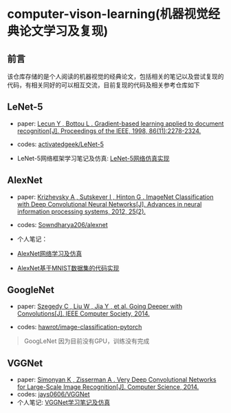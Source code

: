 # computer-vison-learning(机器视觉经典论文学习及复现)

## 前言

该仓库存储的是个人阅读的机器视觉的经典论文，包括相关的笔记以及尝试复现的代码，有相关同好的可以相互交流，目前复现的代码及相关参考仓库如下

## LeNet-5

* paper: [Lecun Y ,  Bottou L . Gradient-based learning applied to document recognition[J]. Proceedings of the IEEE, 1998, 86(11):2278-2324.](https://ieeexplore.ieee.org/stamp/stamp.jsp?arnumber=726791)

* codes: [activatedgeek/LeNet-5](https://github.com/activatedgeek/LeNet-5)

* LeNet-5网络框架学习笔记及仿真: [LeNet-5网络仿真实现](https://www.madao33.com/post/8/)

## AlexNet

* paper: [Krizhevsky A , Sutskever I , Hinton G . ImageNet Classification with Deep Convolutional Neural Networks[J]. Advances in neural information processing systems, 2012, 25(2).](https://proceedings.neurips.cc/paper/2012/file/c399862d3b9d6b76c8436e924a68c45b-Paper.pdf)

* codes: [Sowndharya206/alexnet](https://github.com/Sowndharya206/alexnet)

* 个人笔记：
* [AlexNet网络学习及仿真](https://www.madao33.com/post/10/)
* [AlexNet基于MNIST数据集的代码实现](https://www.madao33.com/post/12/)

## GoogleNet

* paper: [Szegedy C ,  Liu W ,  Jia Y , et al. Going Deeper with Convolutions[J]. IEEE Computer Society, 2014.](https://arxiv.org/pdf/1409.4842.pdf)

* codes: [hawrot/image-classification-pytorch](https://github.com/hawrot/image-classification-pytorch)

> GoogLeNet 因为目前没有GPU，训练没有完成

## VGGNet

* paper: [Simonyan K ,  Zisserman A . Very Deep Convolutional Networks for Large-Scale Image Recognition[J]. Computer Science, 2014.](https://arxiv.org/pdf/1409.1556.pdf)
* codes: [jays0606/VGGNet](https://github.com/jays0606/VGGNet)
* 个人笔记: [VGGNet学习笔记及仿真](https://www.madao33.com/post/14/)



